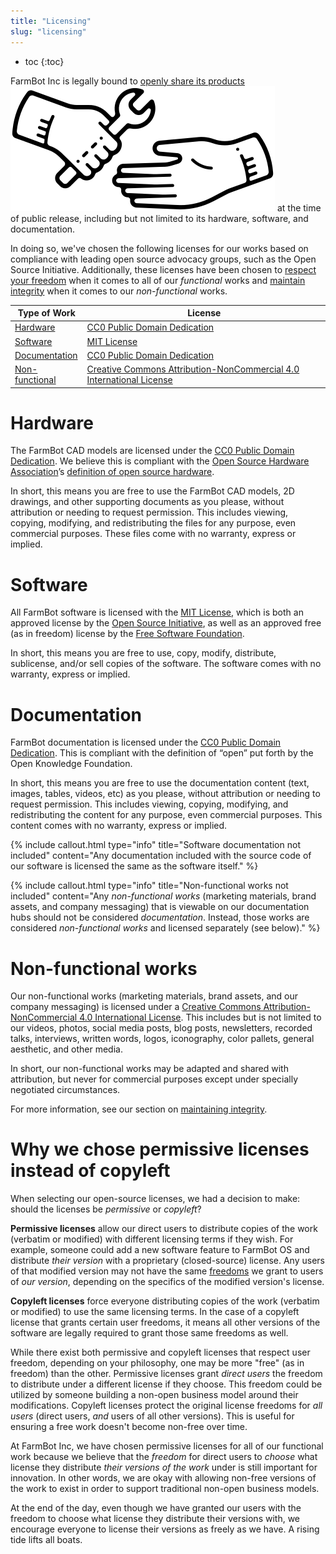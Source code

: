 ```yaml
---
title: "Licensing"
slug: "licensing"
---
```


* toc
{:toc}

FarmBot Inc is legally bound to [openly share its products <span><img class="value-icon" src="_images/products.png"></span>](../../FarmBot-Inc/intro.md#openly-share-our-products) at the time of public release, including but not limited to its hardware, software, and documentation.

In doing so, we've chosen the following licenses for our works based on compliance with leading open source advocacy groups, such as the Open Source Initiative. Additionally, these licenses have been chosen to [respect your freedom](../intro/respecting-your-freedom.md) when it comes to all of our *functional* works and [maintain integrity](../intro/respecting-your-freedom.md#maintaining-integrity) when it comes to our *non-functional* works.

|Type of Work                  |License                       |
|------------------------------|------------------------------|
|[Hardware](#hardware) |[CC0 Public Domain Dedication](https://creativecommons.org/publicdomain/zero/1.0/)
|[Software](#software) |[MIT License](https://opensource.org/licenses/MIT)
|[Documentation](#documentation)|[CC0 Public Domain Dedication](https://creativecommons.org/publicdomain/zero/1.0/)
|[Non-functional](#non-functional-works)|[Creative Commons Attribution-NonCommercial 4.0 International License](https://creativecommons.org/licenses/by-nc/4.0/)

# Hardware
The FarmBot CAD models are licensed under the [CC0 Public Domain Dedication](https://creativecommons.org/publicdomain/zero/1.0/). We believe this is compliant with the [Open Source Hardware Association](https://www.oshwa.org)’s [definition of open source hardware](https://www.oshwa.org/definition/).

In short, this means you are free to use the FarmBot CAD models, 2D drawings, and other supporting documents as you please, without attribution or needing to request permission. This includes viewing, copying, modifying, and redistributing the files for any purpose, even commercial purposes. These files come with no warranty, express or implied.

# Software
All FarmBot software is licensed with the [MIT License](https://opensource.org/licenses/MIT), which is both an approved license by the [Open Source Initiative](https://opensource.org), as well as an approved free (as in freedom) license by the [Free Software Foundation](https://directory.fsf.org/wiki/License:Expat).

In short, this means you are free to use, copy, modify, distribute, sublicense, and/or sell copies of the software. The software comes with no warranty, express or implied.

# Documentation
FarmBot documentation is licensed under the [CC0 Public Domain Dedication](https://creativecommons.org/publicdomain/zero/1.0/). This is compliant with the definition of “open” put forth by the Open Knowledge Foundation.

In short, this means you are free to use the documentation content (text, images, tables, videos, etc) as you please, without attribution or needing to request permission. This includes viewing, copying, modifying, and redistributing the content for any purpose, even commercial purposes. This content comes with no warranty, express or implied.

{%
include callout.html
type="info"
title="Software documentation not included"
content="Any documentation included with the source code of our software is licensed the same as the software itself."
%}



{%
include callout.html
type="info"
title="Non-functional works not included"
content="Any *non-functional works* (marketing materials, brand assets, and company messaging) that is viewable on our documentation hubs should not be considered *documentation*. Instead, those works are considered *non-functional works* and licensed separately (see below)."
%}

# Non-functional works
Our non-functional works (marketing materials, brand assets, and our company messaging) is licensed under a [Creative Commons Attribution-NonCommercial 4.0 International License](https://creativecommons.org/licenses/by-nc/4.0/). This includes but is not limited to our videos, photos, social media posts, blog posts, newsletters, recorded talks, interviews, written words, logos, iconography, color pallets, general aesthetic, and other media.

In short, our non-functional works may be adapted and shared with attribution, but never for commercial purposes except under specially negotiated circumstances.

For more information, see our section on [maintaining integrity](../intro/respecting-your-freedom.md#maintaining-integrity).

# Why we chose permissive licenses instead of copyleft
When selecting our open-source licenses, we had a decision to make: should the licenses be _permissive_ or _copyleft_?

**Permissive licenses** allow our direct users to distribute copies of the work (verbatim or modified) with different licensing terms if they wish. For example, someone could add a new software feature to FarmBot OS and distribute *their version* with a proprietary (closed-source) license. Any users of that modified version may not have the same [freedoms](../intro/respecting-your-freedom.md) we grant to users of *our version*, depending on the specifics of the modified version's license.

**Copyleft licenses** force everyone distributing copies of the work (verbatim or modified) to use the same licensing terms. In the case of a copyleft license that grants certain user freedoms, it means all other versions of the software are legally required to grant those same freedoms as well.

While there exist both permissive and copyleft licenses that respect user freedom, depending on your philosophy, one may be more "free" (as in freedom) than the other. Permissive licenses grant *direct users* the freedom to distribute under a different license if they choose. This freedom could be utilized by someone building a non-open business model around their modifications. Copyleft licenses protect the original license freedoms for *all users* (direct users, *and* users of all other versions). This is useful for ensuring a free work doesn't become non-free over time.

At FarmBot Inc, we have chosen permissive licenses for all of our functional work because we believe that the *freedom* for direct users to *choose* what license they distribute *their versions of the work* under is still important for innovation. In other words, we are okay with allowing non-free versions of the work to exist in order to support traditional non-open business models.

At the end of the day, even though we have granted our users with the freedom to choose what license they distribute their versions with, we encourage everyone to license their versions as freely as we have. A rising tide lifts all boats.


